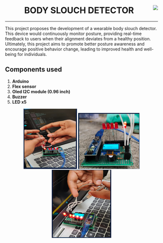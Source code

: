 <h1 align="center">BODY SLOUCH DETECTOR
        <img align = "right"src="https://skillicons.dev/icons?i=arduino,c" />

</h1>

***


<p align="left">
This project proposes the development of a wearable body slouch detector. This device would continuously monitor posture, providing real-time feedback to users when their alignment deviates from a healthy position. Ultimately, this project aims to promote better posture awareness and encourage positive behavior change, leading to improved health and well-being for individuals.
</p>

## Components used
1. **Arduino** 
2. **Flex sensor**
3. **Oled I2C module (0.96 inch)**
4. **Buzzer**
5. **LED x5**

<p align='center'>
<img src='./imgs/img1.png' alt='images' width = 35% height=10%>
<img src='./imgs/img2.png' alt='images' width = 40% height>
<img src='./imgs/img3.png' alt='images' width = 39%>
</p>

